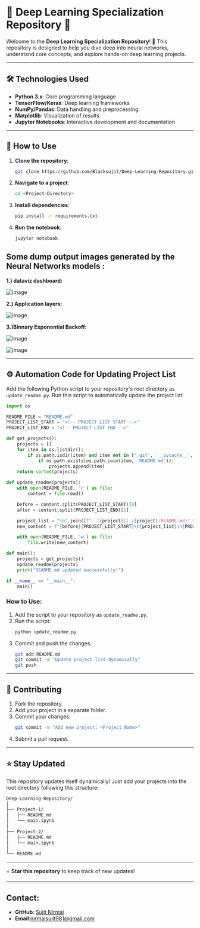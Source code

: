# 🌟 Deep Learning Specialization Repository 🌟

Welcome to the **Deep Learning Specialization Repository**! 🚀 This repository is designed to help you dive deep into neural networks, understand core concepts, and explore hands-on deep learning projects.




---

## 🛠️ Technologies Used

- **Python 3.x**: Core programming language
- **TensorFlow/Keras**: Deep learning frameworks
- **NumPy/Pandas**: Data handling and preprocessing
- **Matplotlib**: Visualization of results
- **Jupyter Notebooks**: Interactive development and documentation

---

## 🚀 How to Use
1. **Clone the repository**:
   ```bash
   git clone https://github.com/Blacksujit/Deep-Learning-Repository.git
   ```
2. **Navigate to a project**:
   ```bash
   cd <Project-Directory>
   ```
3. **Install dependencies**:
   ```bash
   pip install -r requirements.txt
   ```
4. **Run the notebook**:
   ```bash
   jupyter notebook
   ```

## Some dump output images generated by the Neural Networks models :


**1.) dataviz dashboard:**

![image](https://github.com/user-attachments/assets/81969dfd-68c2-4b25-8708-d863a8f8b5fb)

**2.) Application layers:**

![image](https://github.com/user-attachments/assets/207e4673-dbeb-4f67-a0b8-d8201d4ffe08)

**3.)Binnary Exponential Backoff:**

![image](https://github.com/user-attachments/assets/21b470da-e2b6-4dcb-84f6-56827bba5999)

![image](https://github.com/user-attachments/assets/fafcc07b-f5ac-4918-9017-41a663c90d2a)


---

## ⚙️ Automation Code for Updating Project List
Add the following Python script to your repository's root directory as `update_readme.py`. Run this script to automatically update the project list:

```python
import os

README_FILE = "README.md"
PROJECT_LIST_START = "<!-- PROJECT LIST START -->"
PROJECT_LIST_END = "<!-- PROJECT LIST END -->"

def get_projects():
    projects = []
    for item in os.listdir():
        if os.path.isdir(item) and item not in ['.git', '__pycache__', '.github']:
            if os.path.exists(os.path.join(item, 'README.md')):
                projects.append(item)
    return sorted(projects)

def update_readme(projects):
    with open(README_FILE, 'r') as file:
        content = file.read()

    before = content.split(PROJECT_LIST_START)[0]
    after = content.split(PROJECT_LIST_END)[1]

    project_list = "\n".join([f"- [{project}](./{project}/README.md)" for project in projects])
    new_content = f"{before}{PROJECT_LIST_START}\n{project_list}\n{PROJECT_LIST_END}{after}"

    with open(README_FILE, 'w') as file:
        file.write(new_content)

def main():
    projects = get_projects()
    update_readme(projects)
    print("README.md updated successfully!")

if __name__ == "__main__":
    main()
```

### How to Use:
1. Add the script to your repository as `update_readme.py`.
2. Run the script:
   ```bash
   python update_readme.py
   ```
3. Commit and push the changes:
   ```bash
   git add README.md
   git commit -m "Update project list dynamically"
   git push
   ```

---

## 🤝 Contributing
1. Fork the repository.
2. Add your project in a separate folder.
3. Commit your changes:
   ```bash
   git commit -m "Add new project: <Project Name>"
   ```
4. Submit a pull request.

---

## ⭐ Stay Updated
This repository updates itself dynamically! Just add your projects into the root directory following this structure:
```bash
Deep-Learning-Repository/
│
├── Project-1/
│   ├── README.md
│   └── main.ipynb
│
├── Project-2/
│   ├── README.md
│   └── main.ipynb
│
└── README.md
```

---

⭐ **Star this repository** to keep track of new updates!

---

## Contact:
- **GitHub**: [Sujit Nirmal](https://github.com/Blacksujit)
- **Email**:nirmalsujit981@gmail.com 
